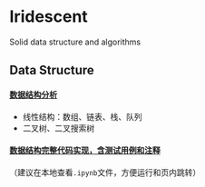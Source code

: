 # Iridescent
Solid data structure and algorithms

## Data Structure
#### [数据结构分析](Data%20Structure.md)
- 线性结构：数组、链表、栈、队列
- 二叉树、二叉搜索树

#### [数据结构完整代码实现，含测试用例和注释](Data%20Structure%20code%20complete.ipynb)
（建议在本地查看```.ipynb```文件，方便运行和页内跳转）
